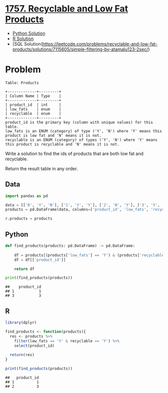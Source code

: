
# [1757. Recyclable and Low Fat Products](https://leetcode.com/problems/recyclable-and-low-fat-products/)

- [Python Solution](#python)
- [R Solution](#r)
- [SQL Solution(https://leetcode.com/problems/recyclable-and-low-fat-products/solutions/7115605/simple-filtering-by-atamalu123-2sec/)

# Problem

    Table: Products

    +-------------+---------+
    | Column Name | Type    |
    +-------------+---------+
    | product_id  | int     |
    | low_fats    | enum    |
    | recyclable  | enum    |
    +-------------+---------+
    product_id is the primary key (column with unique values) for this table.
    low_fats is an ENUM (category) of type ('Y', 'N') where 'Y' means this product is low fat and 'N' means it is not.
    recyclable is an ENUM (category) of types ('Y', 'N') where 'Y' means this product is recyclable and 'N' means it is not.

Write a solution to find the ids of products that are both low fat and
recyclable.

Return the result table in any order.

## Data

``` python
import pandas as pd

data = [['0', 'Y', 'N'], ['1', 'Y', 'Y'], ['2', 'N', 'Y'], ['3', 'Y', 'Y'], ['4', 'N', 'N']]
products = pd.DataFrame(data, columns=['product_id', 'low_fats', 'recyclable']).astype({'product_id':'int64', 'low_fats':'category', 'recyclable':'category'})

r.products = products
```

## Python

``` python
def find_products(products: pd.DataFrame) -> pd.DataFrame:
    
    df = products[(products['low_fats'] == 'Y') & (products['recyclable'] == 'Y')]
    df = df[['product_id']]

    return df

print(find_products(products))
```

    ##    product_id
    ## 1           1
    ## 3           3

## R

``` r
library(dplyr)

find_products <- function(products){
  res <- products %>%
    filter(low_fats == 'Y' & recyclable == 'Y') %>%
    select(product_id)
  
  return(res)
}

print(find_products(products))
```

    ##   product_id
    ## 1          1
    ## 2          3
